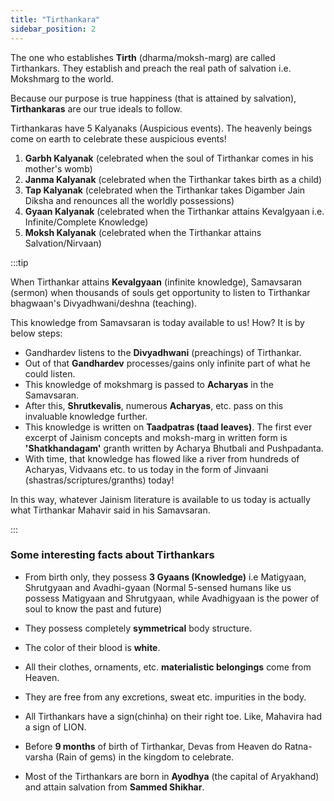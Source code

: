 ```yaml
---
title: "Tirthankara"
sidebar_position: 2
---
```


The one who establishes **Tirth** (dharma/moksh-marg) are called Tirthankars. They establish and preach the real path of salvation i.e. Mokshmarg to the world. 

Because our purpose is true happiness (that is attained by salvation), **Tirthankaras** are our true ideals to follow.

Tirthankaras have 5 Kalyanaks (Auspicious events). The heavenly beings come on earth to celebrate these auspicious events!

1. **Garbh Kalyanak** (celebrated when the soul of Tirthankar comes in his mother's womb)
2. **Janma Kalyanak** (celebrated when the Tirthankar takes birth as a child)
3. **Tap Kalyanak** (celebrated when the Tirthankar takes Digamber Jain Diksha and renounces all the worldly possessions)
4. **Gyaan Kalyanak** (celebrated when the Tirthankar attains Kevalgyaan i.e. Infinite/Complete Knowledge)
5. **Moksh Kalyanak** (celebrated when the Tirthankar attains Salvation/Nirvaan)

:::tip ‎

When Tirthankar attains **Kevalgyaan** (infinite knowledge), Samavsaran (sermon) when thousands of souls get opportunity to listen to Tirthankar bhagwaan's Divyadhwani/deshna (teaching).

This knowledge from Samavsaran is today available to us! How? It is by below steps:

- Gandhardev listens to the **Divyadhwani** (preachings) of Tirthankar. 
- Out of that **Gandhardev** processes/gains only infinite part of what he could listen. 
- This knowledge of mokshmarg is passed to **Acharyas** in the Samavsaran. 
- After this, **Shrutkevalis**, numerous **Acharyas**, etc. pass on this invaluable knowledge further. 
- This knowledge is written on **Taadpatras (taad leaves)**. The first ever excerpt of Jainism concepts and moksh-marg in written form is **'Shatkhandagam'** granth written by Acharya Bhutbali and Pushpadanta. 
- With time, that knowledge has flowed like a river from hundreds of Acharyas, Vidvaans etc. to us today in the form of Jinvaani (shastras/scriptures/granths) today!

In this way, whatever Jainism literature is available to us today is actually what Tirthankar Mahavir said in his Samavsaran.

:::

### Some interesting facts about Tirthankars

- From birth only, they possess **3 Gyaans (Knowledge)** i.e Matigyaan, Shrutgyaan and Avadhi-gyaan (Normal 5-sensed humans like us possess Matigyaan and Shrutgyaan, while Avadhigyaan is the power of soul to know the past and future)

- They possess completely **symmetrical** body structure. 

- The color of their blood is **white**.

- All their clothes, ornaments, etc. **materialistic belongings** come from Heaven.

- They are free from any excretions, sweat etc. impurities in the body.

- All Tirthankars have a sign(chinha) on their right toe. Like, Mahavira had a sign of LION.

- Before **9 months** of birth of Tirthankar, Devas from Heaven do Ratna-varsha (Rain of gems) in the kingdom to celebrate.

- Most of the Tirthankars are born in **Ayodhya** (the capital of Aryakhand) and attain salvation from **Sammed Shikhar**.
